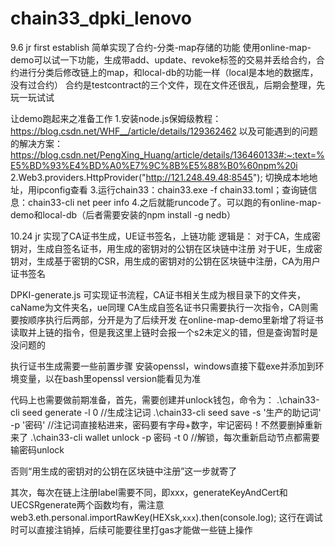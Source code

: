 # chain33_dpki_lenovo
9.6 jr
first establish
简单实现了合约-分类-map存储的功能
使用online-map-demo可以试一下功能，生成带add、update、revoke标签的交易并丢给合约，合约进行分类后修改链上的map，和local-db的功能一样（local是本地的数据库，没有过合约）
合约是testcontract的三个文件，现在文件还很乱，后期会整理，先玩一玩试试

让demo跑起来之准备工作
1.安装node.js保姆级教程：https://blog.csdn.net/WHF__/article/details/129362462  以及可能遇到的问题的解决方案：https://blog.csdn.net/PengXing_Huang/article/details/136460133#:~:text=%E5%BD%93%E4%BD%A0%E7%9C%8B%E5%88%B0%60npm%20i
2.Web3.providers.HttpProvider("http://121.248.49.48:8545"); 切换成本地地址，用ipconfig查看
3.运行chain33：chain33.exe -f chain33.toml；查询链信息：chain33-cli net peer info
4.之后就能runcode了。可以跑的有online-map-demo和local-db（后者需要安装的npm install -g nedb）

10.24 jr
实现了CA证书生成，UE证书签名，上链功能
逻辑是：
对于CA，生成密钥对，生成自签名证书，用生成的密钥对的公钥在区块链中注册
对于UE，生成密钥对，生成基于密钥的CSR，用生成的密钥对的公钥在区块链中注册，CA为用户证书签名

DPKI-generate.js 可实现证书流程，CA证书相关生成为根目录下的文件夹，caName为文件夹名，ue同理
CA生成自签名证书只需要执行一次指令，CA则需要按顺序执行后两部，分开是为了后续开发
在online-map-demo里新增了将证书读取并上链的指令，但是我这里上链时会报一个s2未定义的错，但是查询暂时是没问题的

执行证书生成需要一些前置步骤
安装openssl，windows直接下载exe并添加到环境变量，以在bash里openssl version能看见为准

代码上也需要做前期准备，首先，需要创建并unlock钱包，命令为：
.\chain33-cli seed generate -l 0  //生成注记词
.\chain33-cli seed save -s '生产的助记词' -p '密码' //注记词直接粘进来，密码要有字母+数字，牢记密码！不然要删掉重新来了
.\chain33-cli wallet unlock -p 密码 -t 0 //解锁，每次重新启动节点都需要输密码unlock

否则“用生成的密钥对的公钥在区块链中注册”这一步就寄了

其次，每次在链上注册label需要不同，即xxx，generateKeyAndCert和UECSRgenerate两个函数均有，需注意
web3.eth.personal.importRawKey(HEXsk,`xxx`).then(console.log);
这行在调试时可以直接注销掉，后续可能要往里打gas才能做一些链上操作
